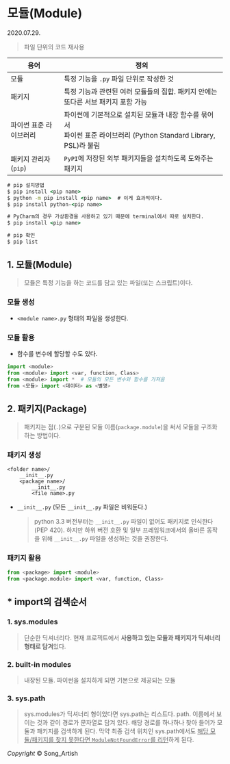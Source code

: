 # 모듈(Module)

2020.07.29.

> 파일 단위의 코드 재사용

| 용어                   | 정의                                                         |
| ---------------------- | ------------------------------------------------------------ |
| 모듈                   | 특정 기능을 `.py` 파일 단위로 작성한 것                      |
| 패키지                 | 특정 기능과 관련된 여러 모듈들의 집합. 패키지 안에는 또다른 서브 패키지 포함 가능 |
| 파이썬 표준 라이브러리 | 파이썬에 기본적으로 설치된 모듈과 내장 함수를 묶어서 <br />파이썬 표준 라이브러리 (Python Standard Library, PSL)라 불림 |
| 패키지 관리자(`pip`)   | `PyPI`에 저장된 외부 패키지들을 설치하도록 도와주는 패키지   |

```cmd
# pip 설치방법
$ pip install <pip name>
$ python -m pip install <pip name>	# 이게 효과적이다.
$ pip install python-<pip name>

# PyCharm의 경우 가상환경을 사용하고 있기 때문에 terminal에서 따로 설치한다.
$ pip install <pip name>

# pip 확인
$ pip list
```



## 1. 모듈(Module)

> 모듈은 특정 기능을 하는 코드를 담고 있는 파일(또는 스크립트)이다.

### 모듈 생성

- `<module name>.py` 형태의 파일을 생성한다.

### 모듈 활용

- 함수를 변수에 할당할 수도 있다.

```python
import <module>
from <module> import <var, function, Class>
from <module> import *	# 모듈의 모든 변수와 함수를 가져옴
from <모듈> import <데이터> as <별명>
```



## 2. 패키지(Package)

> 패키지는 점(`.`)으로 구분된 모듈 이름(`package.module`)을 써서 모듈을 구조화하는 방법이다.

### 패키지 생성

```파일 생성
<folder name>/
	__init__.py
	<package name>/
		__init__.py
		<file name>.py
```

- `__init__.py` (모든 `__init__.py` 파일은 비워둔다.)

  > python 3.3 버전부터는 `__init__.py` 파일이 없어도 패키지로 인식한다(PEP 420). 하지만 하위 버전 호환 및 일부 프레임워크에서의 올바른 동작을 위해 `__init__.py` 파일을 생성하는 것을 권장한다.

### 패키지 활용

```python
from <package> import <module>
from <package.module> import <var, function, Class>
```



## * import의 검색순서

### 1. sys.modules

> 단순한 딕셔너리다. 현재 프로젝트에서 **사용하고 있는 모듈과 패키지가 딕셔너리형태로 담겨**있다.

### 2. built-in modules

> 내장된 모듈. 파이썬을 설치하게 되면 기본으로 제공되는 모듈

### 3. sys.path

> sys.modules가 딕셔너리 형이었다면 sys.path는 리스트다. path. 이름에서 보이는 것과 같이 경로가 문자열로 담겨 있다. 해당 경로를 하나하나 찾아 들어가 모듈과 패키지를 검색하게 된다. 막약 최종 검색 위치인 sys.path에서도 <u>해당 모듈/패키지를 찾지 못한다면 `ModuleNotFoundError`를 리턴</u>하게 된다.

*Copyright* © Song_Artish